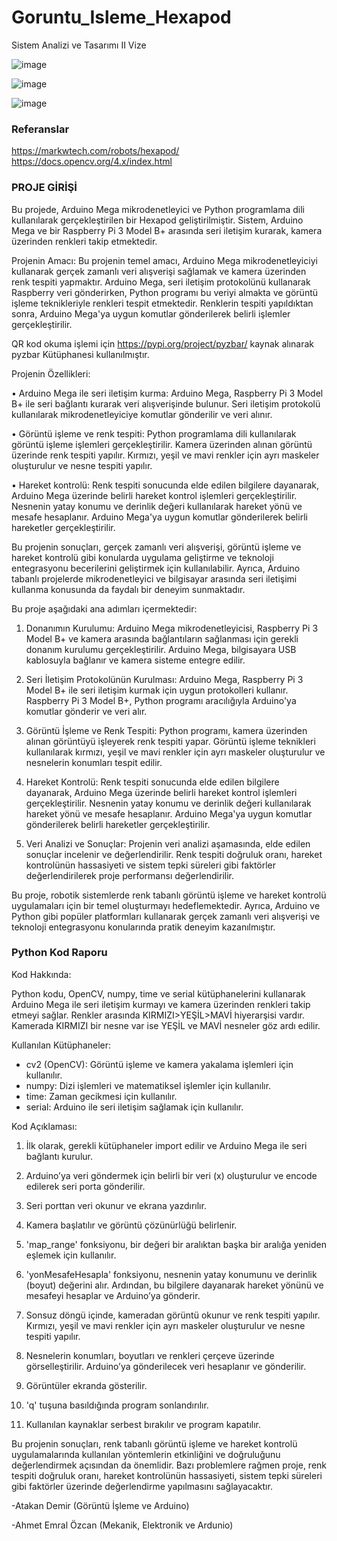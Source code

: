 # Goruntu_Isleme_Hexapod
 Sistem Analizi ve Tasarımı II Vize
 
![image](https://github.com/Atakan-Demir/Goruntu_Isleme_Hexapod/assets/101272960/c352a729-a8be-4cfe-a5b3-7280aa8852a3)

![image](https://github.com/Atakan-Demir/Goruntu_Isleme_Hexapod/assets/101272960/812f8fba-ab8c-437d-8db8-96c091c8e219)

![image](https://github.com/Atakan-Demir/Goruntu_Isleme_Hexapod/assets/101272960/6dd2884c-a7ac-44c5-baa0-bddcd67497d5)

### Referanslar

https://markwtech.com/robots/hexapod/
https://docs.opencv.org/4.x/index.html


### PROJE GİRİŞİ

Bu projede, Arduino Mega mikrodenetleyici ve Python programlama dili kullanılarak 
gerçekleştirilen bir Hexapod geliştirilmiştir. Sistem, Arduino Mega ve bir Raspberry Pi 3 
Model B+ arasında seri iletişim kurarak, kamera üzerinden renkleri takip etmektedir.

Projenin Amacı: Bu projenin temel amacı, Arduino Mega mikrodenetleyiciyi kullanarak 
gerçek zamanlı veri alışverişi sağlamak ve kamera üzerinden renk tespiti yapmaktır. Arduino Mega, seri iletişim protokolünü kullanarak Raspberry veri gönderirken, Python programı bu veriyi almakta ve görüntü işleme teknikleriyle renkleri tespit etmektedir. Renklerin tespiti yapıldıktan sonra, Arduino Mega'ya uygun komutlar gönderilerek belirli işlemler gerçekleştirilir.

QR kod okuma işlemi için https://pypi.org/project/pyzbar/ kaynak alınarak pyzbar Kütüphanesi kullanılmıştır.

Projenin Özellikleri:

•	Arduino Mega ile seri iletişim kurma: Arduino Mega, Raspberry Pi 3 Model B+ ile seri bağlantı kurarak veri alışverişinde bulunur. Seri iletişim protokolü kullanılarak mikrodenetleyiciye komutlar gönderilir ve veri alınır.

•	Görüntü işleme ve renk tespiti: Python programlama dili kullanılarak görüntü işleme işlemleri gerçekleştirilir. Kamera üzerinden alınan görüntü üzerinde renk tespiti yapılır. Kırmızı, yeşil ve mavi renkler için ayrı maskeler oluşturulur ve nesne tespiti yapılır.

•	Hareket kontrolü: Renk tespiti sonucunda elde edilen bilgilere dayanarak, Arduino Mega üzerinde belirli hareket kontrol işlemleri gerçekleştirilir. Nesnenin yatay konumu ve derinlik değeri kullanılarak hareket yönü ve mesafe hesaplanır. Arduino Mega'ya uygun komutlar gönderilerek belirli hareketler gerçekleştirilir.

Bu projenin sonuçları, gerçek zamanlı veri alışverişi, görüntü işleme ve hareket kontrolü gibi konularda uygulama geliştirme ve teknoloji entegrasyonu becerilerini geliştirmek için kullanılabilir. Ayrıca, Arduino tabanlı projelerde mikrodenetleyici ve bilgisayar arasında seri iletişimi kullanma konusunda da faydalı bir deneyim sunmaktadır.


Bu proje aşağıdaki ana adımları içermektedir:

1.	Donanımın Kurulumu: Arduino Mega mikrodenetleyicisi, Raspberry Pi 3 Model B+ ve kamera arasında bağlantıların sağlanması için gerekli donanım kurulumu gerçekleştirilir. Arduino Mega, bilgisayara USB kablosuyla bağlanır ve kamera sisteme entegre edilir.

2.	Seri İletişim Protokolünün Kurulması: Arduino Mega, Raspberry Pi 3 Model B+ ile seri iletişim kurmak için uygun protokolleri kullanır. Raspberry Pi 3 Model B+, Python programı aracılığıyla Arduino'ya komutlar gönderir ve veri alır.

3.	Görüntü İşleme ve Renk Tespiti: Python programı, kamera üzerinden alınan görüntüyü işleyerek renk tespiti yapar. Görüntü işleme teknikleri kullanılarak kırmızı, yeşil ve mavi renkler için ayrı maskeler oluşturulur ve nesnelerin konumları tespit edilir.

4.	Hareket Kontrolü: Renk tespiti sonucunda elde edilen bilgilere dayanarak, Arduino Mega üzerinde belirli hareket kontrol işlemleri gerçekleştirilir. Nesnenin yatay konumu ve derinlik değeri kullanılarak hareket yönü ve mesafe hesaplanır. Arduino Mega'ya uygun komutlar gönderilerek belirli hareketler gerçekleştirilir.


5.	Veri Analizi ve Sonuçlar: Projenin veri analizi aşamasında, elde edilen sonuçlar incelenir ve değerlendirilir. Renk tespiti doğruluk oranı, hareket kontrolünün hassasiyeti ve sistem tepki süreleri gibi faktörler değerlendirilerek proje performansı değerlendirilir.

Bu proje, robotik sistemlerde renk tabanlı görüntü işleme ve hareket kontrolü uygulamaları için bir temel oluşturmayı hedeflemektedir. Ayrıca, Arduino ve Python gibi popüler platformları kullanarak gerçek zamanlı veri alışverişi ve teknoloji entegrasyonu konularında pratik deneyim kazanılmıştır.




### Python Kod Raporu

Kod Hakkında:

Python kodu, OpenCV, numpy, time ve serial kütüphanelerini kullanarak Arduino Mega ile seri iletişim kurmayı ve kamera üzerinden renkleri takip etmeyi sağlar. Renkler arasında KIRMIZI>YEŞİL>MAVİ hiyerarşisi vardır. Kamerada KIRMIZI bir nesne var ise YEŞİL ve MAVİ nesneler göz ardı edilir.  

Kullanılan Kütüphaneler:

- cv2 (OpenCV): Görüntü işleme ve kamera yakalama işlemleri için kullanılır.
- numpy: Dizi işlemleri ve matematiksel işlemler için kullanılır.
- time: Zaman gecikmesi için kullanılır.
- serial: Arduino ile seri iletişim sağlamak için kullanılır.

Kod Açıklaması:

1. İlk olarak, gerekli kütüphaneler import edilir ve Arduino Mega ile seri bağlantı kurulur.

2. Arduino’ya veri göndermek için belirli bir veri (x) oluşturulur ve encode edilerek seri porta gönderilir.

3. Seri porttan veri okunur ve ekrana yazdırılır.

4. Kamera başlatılır ve görüntü çözünürlüğü belirlenir.

5. 'map_range' fonksiyonu, bir değeri bir aralıktan başka bir aralığa yeniden eşlemek için kullanılır.

6. 'yonMesafeHesapla' fonksiyonu, nesnenin yatay konumunu ve derinlik (boyut) değerini alır. Ardından, bu bilgilere dayanarak hareket yönünü ve mesafeyi hesaplar ve Arduino’ya gönderir.

7. Sonsuz döngü içinde, kameradan görüntü okunur ve renk tespiti yapılır. Kırmızı, yeşil ve mavi renkler için ayrı maskeler oluşturulur ve nesne tespiti yapılır.

8. Nesnelerin konumları, boyutları ve renkleri çerçeve üzerinde görselleştirilir. Arduino’ya gönderilecek veri hesaplanır ve gönderilir.

9. Görüntüler ekranda gösterilir.

10. 'q' tuşuna basıldığında program sonlandırılır.

11. Kullanılan kaynaklar serbest bırakılır ve program kapatılır.

Bu projenin sonuçları, renk tabanlı görüntü işleme ve hareket kontrolü uygulamalarında kullanılan yöntemlerin etkinliğini ve doğruluğunu değerlendirmek açısından da önemlidir. Bazı problemlere rağmen proje, renk tespiti doğruluk oranı, hareket kontrolünün hassasiyeti, sistem tepki süreleri gibi faktörler üzerinde değerlendirme yapılmasını sağlayacaktır.






-Atakan Demir (Görüntü İşleme ve Arduino)

-Ahmet Emral Özcan (Mekanik, Elektronik ve Ardunio)

